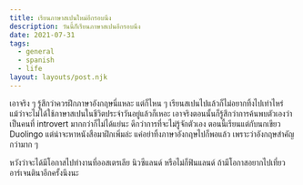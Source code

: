 ```yaml
---
title: เรียนภาษาสเปนใหม่อีกรอบนึง
description: วันนี้ก็เรียนภาษาสเปนอีกรอบนึง
date: 2021-07-31
tags:
  - general
  - spanish
  - life
layout: layouts/post.njk
---
```

เอาจริง ๆ รู้สึกว่าควรฝึกภาษาอังกฤษนี่แหละ แต่ก็ไหน ๆ เรียนสเปนไปแล้วก็ไม่อยากทิ้งไปเท่าไหร่ แม้ว่าจะไม่ได้ใช้ภาษาสเปนในชีวิตประจำวันอยู่แล้วก็เหอะ เอาจริงตอนนั้นก็รู้สึกว่าการค้นพบตัวเองว่าเป็นคนที่ introvert มากกว่าก็ไม่ได้แย่นะ ดีกว่าการที่จะไม่รู้จักตัวเอง ตอนนี้เรียนแต่กับนกเขียว Duolingo แต่น่าจะหาหนังสือมาฝึกเพิ่มล่ะ แค่อย่าทิ้งภาษาอังกฤษไปก็พอแล้ว เพราะว่าอังกฤษสำคัญกว่ามาก ๆ


หวังว่าจะได้มีโอกาสไปทำงานที่ออสเตรเลีย นิวซีแลนด์ หรือไม่ก็ฟินแลนด์ ถ้ามีโอกาสอยากไปเที่ยวอาร์เจนตินาอีกครั้งนึงนะ 